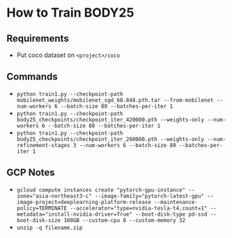 # How to Train BODY25

## Requirements
* Put coco dataset on `<project>/coco`

## Commands
* `python train1.py --checkpoint-path mobilenet_weights/mobilenet_sgd_68.848.pth.tar --from-mobilenet --num-workers 6 --batch-size 80 --batches-per-iter 1`
* `python train1.py --checkpoint-path body25_checkpoints/checkpoint_iter_420000.pth --weights-only --num-workers 6 --batch-size 80 --batches-per-iter 1`
* `python train1.py --checkpoint-path body25_checkpoints/checkpoint_iter_280000.pth --weights-only --num-refinement-stages 3 --num-workers 6 --batch-size 80 --batches-per-iter 1`

## GCP Notes
* `gcloud compute instances create "pytorch-gpu-instance" --zone="asia-northeast3-c" --image-family="pytorch-latest-gpu" --image-project=deeplearning-platform-release --maintenance-policy=TERMINATE --accelerator="type=nvidia-tesla-t4,count=1" --metadata="install-nvidia-driver=True" --boot-disk-type pd-ssd --boot-disk-size 100GB --custom-cpu 8 --custom-memory 32`
* `unzip -q filename.zip`